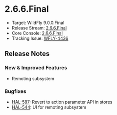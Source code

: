 # 2.6.6.Final

- Target: WildFly 9.0.0.Final
- Release Stream: [2.6.6.Final](https://github.com/hal/release-stream/tree/2.6.6.Final)  
- Core Console: [2.6.6.Final](https://github.com/hal/core/tree/2.6.6.Final) 
- Tracking Issue: [WFLY-4436](https://issues.jboss.org/browse/WFLY-4436) 

## Release Notes

### New & Improved Features

- Remoting subsystem  

### Bugfixes

- [HAL-587](https://issues.jboss.org/browse/HAL-587): Revert to action parameter API in stores
- [HAL-544](https://issues.jboss.org/browse/HAL-544): UI for remoting subsystem
